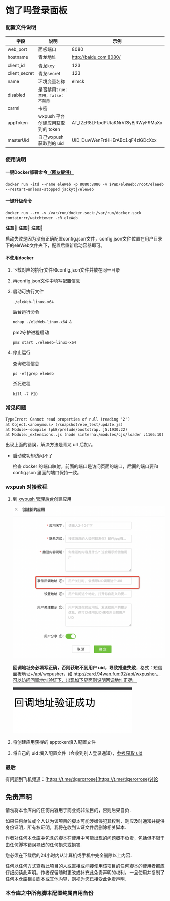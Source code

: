 # 饱了吗登录面板

### 配置文件说明

| 字段          | 说明                               | 示例                   |
| ------------- | ---------------------------------- | ---------------------- |
| web_port      | 面板端口                           | 8080                   |
| hostname      | 青龙地址                           | http://baidu.com:8080/ |
| client_id     | 青龙key                            | 123                    |
| client_secret | 青龙secret                         | 123                    |
| name          | 环境变量名称                       | elmck             |
| disabled      | 是否禁用`true:禁用，false：不禁用` |                        |
| carmi         | 卡密                               |                        |
| appToken | wxpush 平台创建应用获取到的 token | AT_l2zR8LFfpdPUtaKNrVI3yBjRWyF9MaXx |
| masterUid | 自己wxpush获取到的 uid | UID_DuwWenFrtHHErABc1qF4zlGDcXxx |

### 使用说明

#### 一键Docker部署命令[（网友提供）](https://hub.docker.com/r/jackytj/eleweb)
```shell
docker run -itd --name eleWeb -p 8080:8080 -v $PWD/eleWeb:/root/eleWeb --restart=unless-stopped jackytj/eleweb
```

#### 一键升级命令
```shell
docker run --rm -v /var/run/docker.sock:/var/run/docker.sock containrrr/watchtower -cR eleWeb
```

**注意📢** **注意📢** **注意📢**

启动失败是因为没有正确配置config.json文件，config.json文件位置在用户目录下的eleWeb文件夹下，配置后重新启动容器即可。

#### 不使用docker

1. 下载对应的执行文件和config.json文件并放在同一目录

2. 再config.json文件中填写配置信息

3. 启动可执行文件

   ```shell
   ./eleWeb-linux-x64
   ```

   后台运行命令

   ```shell
   nohup ./eleWeb-linux-x64 &
   ```

   pm2守护进程启动

   ```shell
   pm2 start ./eleWeb-linux-x64
   ```

4. 停止运行

   查询进程信息

   ```shell
   ps -ef|grep eleWeb
   ```

   杀死进程

   ```shell
   kill -7 PID
   ```

### 常见问题

```shell
TypeError: Cannot read properties of null (reading '2')
at Object.<anonymous> (/snapshot/ele_test/update.js)
at Module•-sompile (pkB/prelude/bootstrap. j5:1930:22)
at Module:_extensions..js (node sinternal/modules/cjs/loader :1166:10)
```

出现上面的错误，解决方法是青龙 url 后加`/`。

- 启动成功却访问不了

  检查 docker 的端口映射，前面的端口是访问页面的端口，后面的端口要和config.json 里面的端口保持一致。

### wxpush 对接教程

1. 到 [xwpush 管理后台](https://wxpusher.zjiecode.com/admin/)创建应用

   ![image-20230702112855260](./img/image-20230702112855260.png)

   **回调地址务必填写正确，否则获取不到用户 uid，导致推送失败**，格式：短信面板地址+/api/wxpusher，如 http://card.94wan.fun:92/api/wxpusher。可以访问回调地址验证下，出现如下界面则说明回调地址正确。

   ![image-20230702113634724](./img/image-20230702113634724.png)

1. 将创建应用获得的 apptoken填入配置文件

3. 将自己的 uid 填入配置文件（会收到别人登录通知），[参考获取 uid](https://wxpusher.zjiecode.com/docs/#/?id=%e8%8e%b7%e5%8f%96uid)




### 最后

有问题到飞机频道：[https://t.me/tigerorrose](https://t.me/tigerorrose)讨论

## 免责声明

请勿将本仓库内的任何内容用于商业或非法目的，否则后果自负.

如果任何单位或个人认为该项目的脚本可能涉嫌侵犯其权利，则应及时通知并提供身份证明，所有权证明，我将在收到认证文件后删除相关脚本.

作者对任何本仓库中包含的脚本在使用中可能出现的问题概不负责，包括但不限于由任何脚本错误导致的任何损失或损害.

您必须在下载后的24小时内从计算机或手机中完全删除以上内容.

任何以任何方式查看此项目的人或直接或间接使用该项目的任何脚本的使用者都应仔细阅读此声明。作者保留随时更改或补充此免责声明的权利。一旦使用并复制了任何本仓库相关脚本或其他内容，则视为您已接受此免责声明.

### 本仓库之中所有脚本配置纯属自用备份
